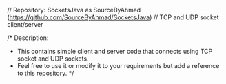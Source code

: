 // Repository: SocketsJava as SourceByAhmad (https://github.com/SourceByAhmad/SocketsJava)
// TCP and UDP socket client/server

/* Description:
 * This contains simple client and server code that connects using TCP socket and UDP sockets. 
 * Feel free to use it or modify it to your requirements but add a reference to this repository.
 */
